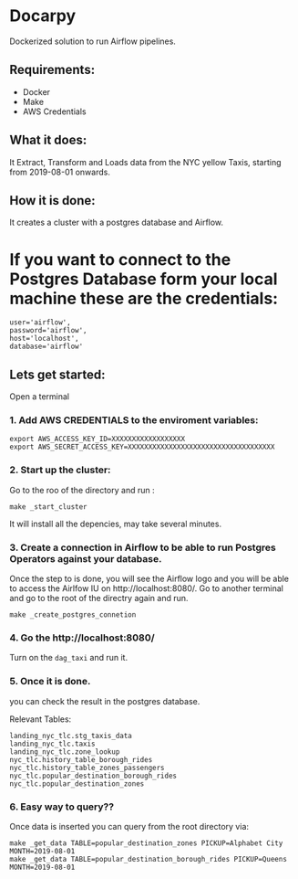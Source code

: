 # Docarpy

Dockerized solution to run Airflow pipelines.

## Requirements:
* Docker
* Make
* AWS Credentials


## What it does:

It Extract, Transform and Loads data from the NYC yellow Taxis, starting from 2019-08-01 onwards.

## How it is done:

It creates a cluster with a postgres database and Airflow.

# If you want to connect to the Postgres Database form your local machine these are the credentials:


```
user='airflow',
password='airflow',
host='localhost',
database='airflow'
```

## Lets get started:

Open a terminal

### 1. Add AWS CREDENTIALS to the enviroment variables:

```
export AWS_ACCESS_KEY_ID=XXXXXXXXXXXXXXXXXX
export AWS_SECRET_ACCESS_KEY=XXXXXXXXXXXXXXXXXXXXXXXXXXXXXXXXXXXX
```

### 2. Start up the cluster:
Go to the roo of the directory and run :
```
make _start_cluster
```

It will install all the depencies, may take several minutes.

### 3. Create a connection in Airflow to be able to run Postgres Operators against your database.

Once the step to is done, you will see the Airflow logo and you will be able to access the Airlfow IU on http://localhost:8080/.
Go to another terminal and go to the root of the directry again and run.

```
make _create_postgres_connetion
```

### 4. Go the http://localhost:8080/

Turn on the `dag_taxi` and run it.

### 5. Once it is done. 

you can check the result in the postgres database.

Relevant Tables:

```
landing_nyc_tlc.stg_taxis_data
landing_nyc_tlc.taxis
landing_nyc_tlc.zone_lookup
nyc_tlc.history_table_borough_rides
nyc_tlc.history_table_zones_passengers
nyc_tlc.popular_destination_borough_rides
nyc_tlc.popular_destination_zones
```
### 6. Easy way to query??

Once data is inserted you can query from the root directory via:

```
make _get_data TABLE=popular_destination_zones PICKUP=Alphabet City MONTH=2019-08-01
make _get_data TABLE=popular_destination_borough_rides PICKUP=Queens MONTH=2019-08-01
```

